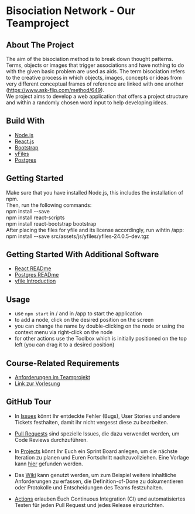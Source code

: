 # Bisociation Network - Our Teamproject
## About The Project
The aim of the bisociation method is to break down thought patterns. Terms, objects or images that trigger associations and have nothing to do with the given basic problem are used as aids. The term bisociation refers to the creative process in which objects, images, concepts or ideas from very different conceptual frames of reference are linked with one another (https://www.ask-flip.com/method/649). <br>
We project aims to develop a web application that offers a project structure and within a randomly chosen word input to help developing ideas.
## Build With
- [Node.js](https://nodejs.org/en/download)
- [React.js](https://reactjs.org/)
- [Bootstrap](https://getbootstrap.com/)
- [yFiles](https://www.yworks.com/products/yfiles)
- [Postgres](https://www.postgresql.org)

## Getting Started
Make sure that you have installed Node.js, this includes the installation of npm. <br>
Then, run the following commands: <br>
npm install --save <br>
npm install react-scripts <br>
npm install react-bootstrap bootstrap <br>
After placing the files for yfile and its license accordingly, run wihtin /app: <br>
npm install --save src/assets/js/yfiles/yfiles-24.0.5-dev.tgz <br>

## Getting Started With Additional Software
 - [React READme](/app/README.md)
 - [Postgres READme](/server/README.md)
 - [yfile Introduction](https://docs.yworks.com/yfileshtml/#/dguide/introduction)


## Usage 
- use ```npm start``` in / and in /app to start the application
- to add a node, click on the desired position on the screen
- you can change the name by double-clicking on the node or using the context menu via right-click on the node 
- for other actions use the Toolbox which is initially positioned on the top left (you can drag it to a desired position)

## Course-Related Requirements

-  [Anforderungen im Teamprojekt](COURSE-DESCRIPTION.md)
-  [Link zur Vorlesung](https://se.informatik.uni-tuebingen.de/teaching/ss22/se/)

## GitHub Tour

- In [Issues](../../issues) könnt Ihr entdeckte Fehler (Bugs), User Stories und andere Tickets festhalten, damit ihr nicht vergesst diese zu bearbeiten.

- [Pull Requests](../../pulls) sind spezielle Issues, die dazu verwendet werden, um Code Reviews durchzuführen.

- In [Projects](../../projects) könnt Ihr Euch ein Sprint Board anlegen, um die nächste Iteration zu planen und Euren Fortschritt nachzuvollziehen. Eine Vorlage kann [hier](https://github.com/se-tuebingen/teamprojekt-vorlage/projects/1) gefunden werden.

- Das [Wiki](../../wiki)  kann genutzt werden, um zum Beispiel weitere inhaltliche Anforderungen zu erfassen, die Definition-of-Done zu dokumentieren oder Protokolle und Entscheidungen des Teams festzuhalten.

- [Actions](../../actions) erlauben Euch Continuous Integration (CI) und automatisiertes Testen für jeden Pull Request und jedes Release einzurichten.
